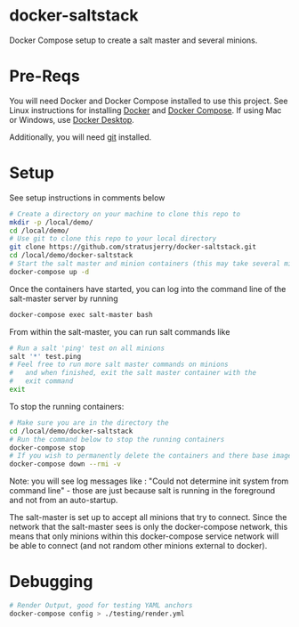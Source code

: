 # docker-saltstack
Docker Compose setup to create a salt master and several minions.

# Pre-Reqs
You will need Docker and Docker Compose installed to use this project.  See Linux instructions for installing [Docker](https://docs.docker.com/engine/install/#server) and [Docker Compose](https://docs.docker.com/compose/install/linux/). If using Mac or Windows, use [Docker Desktop](https://www.docker.com/products/docker-desktop/).

Additionally, you will need [git](https://github.com/git-guides/install-git) installed.

# Setup
See setup instructions in comments below
```bash
# Create a directory on your machine to clone this repo to
mkdir -p /local/demo/
cd /local/demo/
# Use git to clone this repo to your local directory
git clone https://github.com/stratusjerry/docker-saltstack.git
cd /local/demo/docker-saltstack
# Start the salt master and minion containers (this may take several minutes to provision)
docker-compose up -d
```

Once the containers have started, you can log into the command line of the salt-master server by running
```bash
docker-compose exec salt-master bash
```

From within the salt-master, you can run salt commands like
```bash
# Run a salt 'ping' test on all minions
salt '*' test.ping
# Feel free to run more salt master commands on minions 
#   and when finished, exit the salt master container with the
#   exit command
exit
```

To stop the running containers:
```bash
# Make sure you are in the directory the 
cd /local/demo/docker-saltstack
# Run the command below to stop the running containers
docker-compose stop
# If you wish to permanently delete the containers and there base image, run the command
docker-compose down --rmi -v
```



Note: you will see log messages like : "Could not determine init system from command line" - those are just because salt is running in the foreground and not from an auto-startup.

The salt-master is set up to accept all minions that try to connect.  Since the network that the salt-master sees is only the docker-compose network, this means that only minions within this docker-compose service network will be able to connect (and not random other minions external to docker).

# Debugging
```bash
# Render Output, good for testing YAML anchors
docker-compose config > ./testing/render.yml

```

